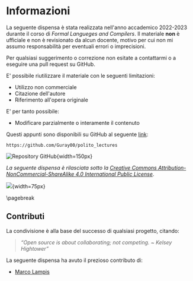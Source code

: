 # Informazioni

La seguente dispensa è stata realizzata nell'anno accademico 2022-2023 durante il corso di _Formal Langueges and Compilers_. Il materiale **non** è ufficiale e non è revisionato da alcun docente, motivo per cui non mi assumo responsabilità per eventuali errori o imprecisioni.

Per qualsiasi suggerimento o correzione non esitate a contattarmi o a eseguire una pull request su GitHub.

E' possibile riutilizzare il materiale con le seguenti limitazioni:

- Utilizzo non commerciale
- Citazione dell'autore
- Riferimento all'opera originale

E' per tanto possibile:

- Modificare parzialmente o interamente il contenuto

Questi appunti sono disponibili su GitHub al seguente [link](https://github.com/Guray00/polito_lectures):

```text
https://github.com/Guray00/polito_lectures
```

![Repository GitHub](../images/00_qrcode.png){width=150px}

_La seguente dispensa è rilasciata sotto la [Creative Commons Attribution-NonCommercial-ShareAlike 4.0 International Public License](https://creativecommons.org/licenses/by-nc-sa/4.0/legalcode)_.

![](../images/00_license.png){width=75px}

\pagebreak

## Contributi

La condivisione è alla base del successo di qualsiasi progetto, citando:

> _“Open source is about collaborating; not competing. ~ Kelsey Hightower”_

La seguente dispensa ha avuto il prezioso contributo di:

- [Marco Lampis](https://github.com/guray00/)
